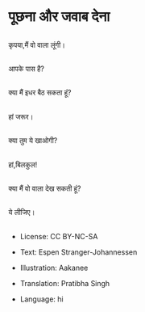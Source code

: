 # पूछना और जवाब देना

##
 कृपया,मैं वो वाला लूंगी।

##
आपके पास है?

##
क्या मैं इधर बैठ सकता हूं?

##
हां जरूर।

##
क्या तुम ये खाओगी?

##
हां,बिलकुल!

##
क्या मैं वो वाला देख सकती हूं?

##
ये लीजिए।

##
* License: CC BY-NC-SA
* Text: Espen Stranger-Johannessen
* Illustration: Aakanee
* Translation: Pratibha Singh

* Language: hi
